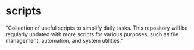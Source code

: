 # scripts
"Collection of useful scripts to simplify daily tasks. This repository will be regularly updated with more scripts for various purposes, such as file management, automation, and system utilities."
